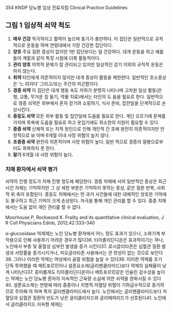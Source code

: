 <PAGE>354
KNDP 당뇨병 임상 진료지침 Clinical Practice Guidelines

## 그림 1 임상적 쇠약 척도

1.  **매우 건강**
    적극적이고 활력이 높으며 동기가 충만하다. 이 집단은 일반적으로 규칙적으로 운동을 하며 연령대에서 가장 건강한 집단이다.
2.  **양호**
    주요 질환 증상이 없지만 1번 집단보다는 덜 건강하다. 대개 운동을 하고 예를 들어 계절과 같이 특정 시점에 더록 활동적이다.
3.  **관리 양호**
    의학적 문제가 잘 관리되고 있지만 일상적인 걷기 이외의 규칙적 운동은 하지 않는다.
4.  **취약**
    타인에게 의존적이지 않지만 대개 증상이 활동을 제한한다. 일반적인 호소증상은 ‘느 려지다’ 그리고/또는 주간의 피곤함이다.
5.  **경증 쇠약**
    이 집단은 대개 행동 속도 저하가 분명히 나타나며 고차원 일상 활동(은행, 교통, 무거운 짐 들기, 약물 치료)에서는 타인의 도 움을 필요로 한다. 일반적으로 경증 쇠약은 외부에서 혼자 걷기와 쇼핑하기, 식사 준비, 집안일을 단계적으로 손상시킨다.
6.  **중등도 쇠약**
    모든 외부 활동 및 집안일에 도움을 필요로 한다. 계단 오르기에 문제를 가지며 목욕에 도움을 필요로 하고 옷입기에도 최소한의 지원이 필요할 수 있다.
7.  **중증 쇠약**
    신체적 또는 지적 원인으로 인해 개인적 간 호에 완전히 의존적이지만 안정적으로 보 이며 6개월 이내 사망 위험이 높지 않다.
8.  **초중증 쇠약**
    완전히 의존적이며 사망 위험이 높다. 일반 적으로 경증의 질병으로부터도 회복하지 못 한다.
9.  **말기**
    6개월 내 사망 위험이 높다.

### 치매 환자에서 쇠약 평가

쇠약의 진행 정도가 치매 진행 정도에 해당한다. 경증 치매에 서의 일반적인 증상은 최근 사건 자체는 기억하지만 그 상 세한 부분은 기억하지 못하는 증상, 같은 질문 반복, 사회적 위 축이 포함된다.
중등도 치매에서는 먼 과거 사건들에 대한 대체적인 양호한 기억에도 불구하고 최근 기억이 크게 손상된다. 자극을 통해 개인 관리를 할 수 있다.
중증 치매에서는 도움 없이 개인 관리를 할 수 없다.

Moorhouse P, Rockwood K. Frailty and its quantitative clinical evaluation, J R Coll Physicians Edinb, 2012;42:333–340

α-glucosidase 억제제는 노인 당뇨병 환자에서 어느 정도 효과가 있으나, 소화기계 부작용으로 인해 사용하기 어려운 경우가 많다36. 티아졸리딘디온은 효과적이기는 하나, 노인에서 부종 및 울혈성 심부전 발생을 증가 시킨다37. 로시글리타존은 심혈관 질환 발생과 사망률을 증가시키거나, 피오글리타존 사용에서는 관 련성이 없는 것으로 보인다38. 그러나 이러한 약제는 여성에서 골절 위험을 높일 수 있다39. 이러한 약제를 초기 단독 투여했을 때 메트포르민이나 설폰요소제(글리벤클라미드)보다 약제의 실패율이 낮게 나타난다37. 흥미롭게도 티아졸리딘디온이나 메트포르민같은 인슐린 감수성을 높이는 약제는 노인 당뇨병 환자의 지속적인 근육량 소실에 의한 쇠약을 완화시킬 수 있다40.
설폰요소제는 연령에 따라 중증이나 치명적 저혈당 위험이 기하급수적으로 증가하므로 주의해 야 하며 특히 글리벤클라미드에서 높다. 노인에서는 글리벤클라미드보다 저혈당과 심혈관 질환의 빈도가 낮은 글리클라지드와 글리메피리드가 선호된다41. 노인에서 글리클라지드 지속형 제제는